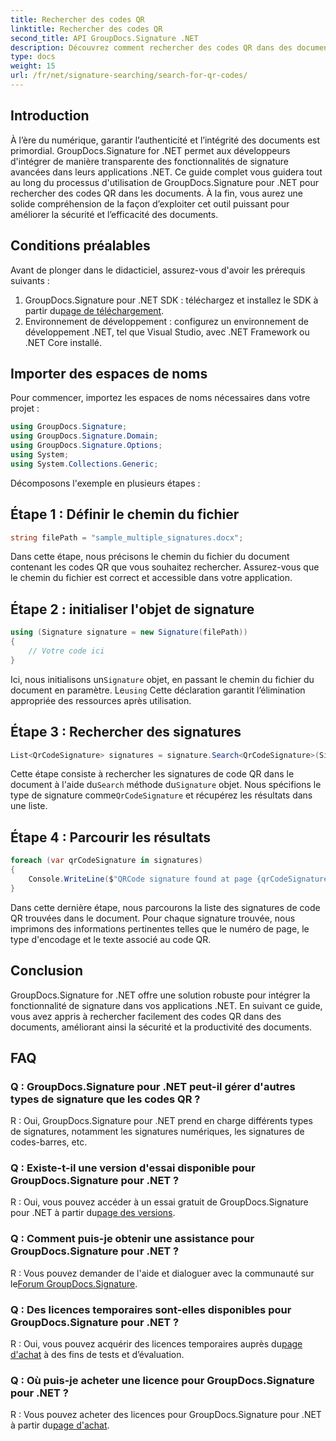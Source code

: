 ```yaml
---
title: Rechercher des codes QR
linktitle: Rechercher des codes QR
second_title: API GroupDocs.Signature .NET
description: Découvrez comment rechercher des codes QR dans des documents à l'aide de GroupDocs.Signature pour .NET. Améliorez la sécurité des documents sans effort.
type: docs
weight: 15
url: /fr/net/signature-searching/search-for-qr-codes/
---
```

## Introduction

À l’ère du numérique, garantir l’authenticité et l’intégrité des documents est primordial. GroupDocs.Signature for .NET permet aux développeurs d'intégrer de manière transparente des fonctionnalités de signature avancées dans leurs applications .NET. Ce guide complet vous guidera tout au long du processus d'utilisation de GroupDocs.Signature pour .NET pour rechercher des codes QR dans les documents. À la fin, vous aurez une solide compréhension de la façon d’exploiter cet outil puissant pour améliorer la sécurité et l’efficacité des documents.

## Conditions préalables

Avant de plonger dans le didacticiel, assurez-vous d'avoir les prérequis suivants :

1.  GroupDocs.Signature pour .NET SDK : téléchargez et installez le SDK à partir du[page de téléchargement](https://releases.groupdocs.com/signature/net/).
2. Environnement de développement : configurez un environnement de développement .NET, tel que Visual Studio, avec .NET Framework ou .NET Core installé.

## Importer des espaces de noms

Pour commencer, importez les espaces de noms nécessaires dans votre projet :

```csharp
using GroupDocs.Signature;
using GroupDocs.Signature.Domain;
using GroupDocs.Signature.Options;
using System;
using System.Collections.Generic;
```

Décomposons l'exemple en plusieurs étapes :

## Étape 1 : Définir le chemin du fichier

```csharp
string filePath = "sample_multiple_signatures.docx";
```

Dans cette étape, nous précisons le chemin du fichier du document contenant les codes QR que vous souhaitez rechercher. Assurez-vous que le chemin du fichier est correct et accessible dans votre application.

## Étape 2 : initialiser l'objet de signature

```csharp
using (Signature signature = new Signature(filePath))
{
    // Votre code ici
}
```

 Ici, nous initialisons un`Signature` objet, en passant le chemin du fichier du document en paramètre. Le`using` Cette déclaration garantit l’élimination appropriée des ressources après utilisation.

## Étape 3 : Rechercher des signatures

```csharp
List<QrCodeSignature> signatures = signature.Search<QrCodeSignature>(SignatureType.QrCode);
```

 Cette étape consiste à rechercher les signatures de code QR dans le document à l'aide du`Search` méthode du`Signature` objet. Nous spécifions le type de signature comme`QrCodeSignature` et récupérez les résultats dans une liste.

## Étape 4 : Parcourir les résultats

```csharp
foreach (var qrCodeSignature in signatures)
{
    Console.WriteLine($"QRCode signature found at page {qrCodeSignature.PageNumber} with type {qrCodeSignature.EncodeType.TypeName} and text {qrCodeSignature.Text}");
}
```

Dans cette dernière étape, nous parcourons la liste des signatures de code QR trouvées dans le document. Pour chaque signature trouvée, nous imprimons des informations pertinentes telles que le numéro de page, le type d'encodage et le texte associé au code QR.

## Conclusion

GroupDocs.Signature for .NET offre une solution robuste pour intégrer la fonctionnalité de signature dans vos applications .NET. En suivant ce guide, vous avez appris à rechercher facilement des codes QR dans des documents, améliorant ainsi la sécurité et la productivité des documents.

## FAQ

### Q : GroupDocs.Signature pour .NET peut-il gérer d'autres types de signature que les codes QR ?
R : Oui, GroupDocs.Signature pour .NET prend en charge différents types de signatures, notamment les signatures numériques, les signatures de codes-barres, etc.

### Q : Existe-t-il une version d'essai disponible pour GroupDocs.Signature pour .NET ?
 R : Oui, vous pouvez accéder à un essai gratuit de GroupDocs.Signature pour .NET à partir du[page des versions](https://releases.groupdocs.com/).

### Q : Comment puis-je obtenir une assistance pour GroupDocs.Signature pour .NET ?
 R : Vous pouvez demander de l'aide et dialoguer avec la communauté sur le[Forum GroupDocs.Signature](https://forum.groupdocs.com/c/signature/13).

### Q : Des licences temporaires sont-elles disponibles pour GroupDocs.Signature pour .NET ?
 R : Oui, vous pouvez acquérir des licences temporaires auprès du[page d'achat](https://purchase.groupdocs.com/temporary-license/) à des fins de tests et d’évaluation.

### Q : Où puis-je acheter une licence pour GroupDocs.Signature pour .NET ?
 R : Vous pouvez acheter des licences pour GroupDocs.Signature pour .NET à partir du[page d'achat](https://purchase.groupdocs.com/buy).